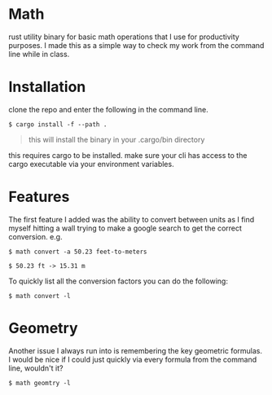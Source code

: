 # Math
rust utility binary for basic math operations that I use for productivity purposes. I made this as a simple way to check my work from the command line while in class.

# Installation
clone the repo and enter the following in the command line.
```
$ cargo install -f --path .
```
>this will install the binary in your .cargo/bin directory

this requires cargo to be installed. make sure your cli has access to the cargo 
executable via your environment variables.

# Features

The first feature I added was the ability to convert between units as I find myself hitting a wall trying to make a google search to get
the correct conversion.
e.g.
```
$ math convert -a 50.23 feet-to-meters

$ 50.23 ft -> 15.31 m
```
To quickly list all the conversion factors you can do the following:
```
$ math convert -l
```


# Geometry

Another issue I always run into is remembering the key geometric formulas.
I would be nice if I could just quickly via every formula from the command line, wouldn't it?

```
$ math geomtry -l
```